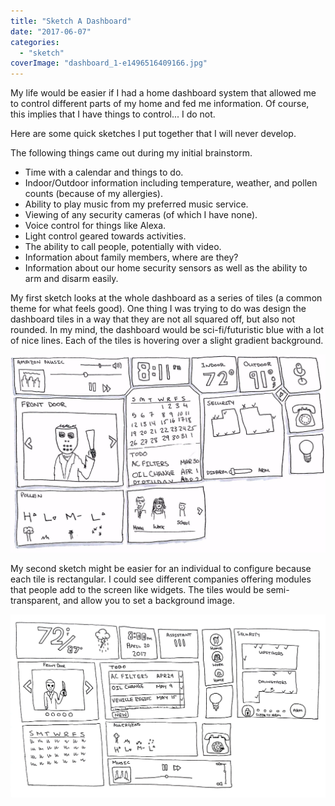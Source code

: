 ```yaml
---
title: "Sketch A Dashboard"
date: "2017-06-07"
categories: 
  - "sketch"
coverImage: "dashboard_1-e1496516409166.jpg"
---
```


My life would be easier if I had a home dashboard system that allowed me to control different parts of my home and fed me information. Of course, this implies that I have things to control... I do not.

Here are some quick sketches I put together that I will never develop.

The following things came out during my initial brainstorm.

- Time with a calendar and things to do.
- Indoor/Outdoor information including temperature, weather, and pollen counts (because of my allergies).
- Ability to play music from my preferred music service.
- Viewing of any security cameras (of which I have none).
- Voice control for things like Alexa.
- Light control geared towards activities.
- The ability to call people, potentially with video.
- Information about family members, where are they?
- Information about our home security sensors as well as the ability to arm and disarm easily.

My first sketch looks at the whole dashboard as a series of tiles (a common theme for what feels good). One thing I was trying to do was design the dashboard tiles in a way that they are not all squared off, but also not rounded. In my mind, the dashboard would be sci-fi/futuristic blue with a lot of nice lines. Each of the tiles is hovering over a slight gradient background.

![Dashboard_1](images/dashboard_1-e1496516409166.jpg)

My second sketch might be easier for an individual to configure because each tile is rectangular. I could see different companies offering modules that people add to the screen like widgets. The tiles would be semi-transparent, and allow you to set a background image.

![Dashboard_2.jpg](images/dashboard_2.jpg)

